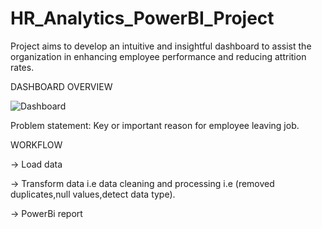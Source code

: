 # HR_Analytics_PowerBI_Project
Project aims to develop an intuitive and insightful dashboard to assist the organization in enhancing employee performance and reducing attrition rates.

DASHBOARD OVERVIEW

![Dashboard](https://github.com/Sandeep1203tech/HR_Analytics_PowerBI_Project/assets/78650502/b8b9877e-1f1f-45e0-a29e-d2ef2eedc65e)

Problem statement: Key or important reason for employee leaving job.

WORKFLOW

-> Load data

-> Transform data i.e data cleaning and processing i.e (removed duplicates,null values,detect data type).

-> PowerBi report

